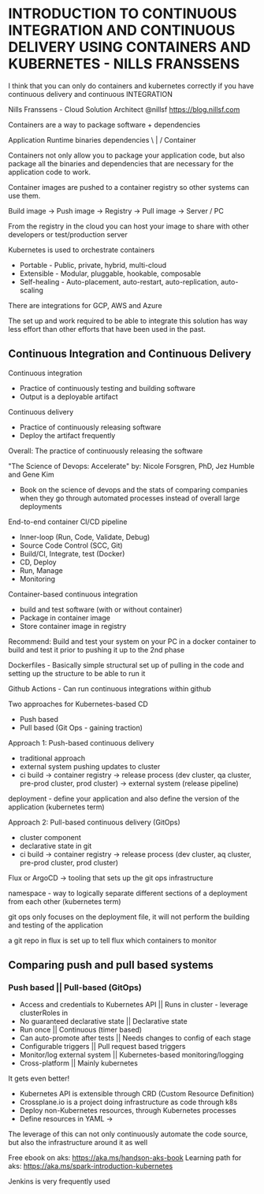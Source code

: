 # INTRODUCTION TO CONTINUOUS INTEGRATION AND CONTINUOUS DELIVERY USING CONTAINERS AND KUBERNETES - NILLS FRANSSENS

I think that you can only do containers and kubernetes correctly if you have continuous delivery and continuous INTEGRATION

Nills Franssens - Cloud Solution Architect @nillsf
https://blog.nillsf.com

Containers are a way to package software + dependencies

Application Runtime binaries dependencies
\ | /
Container

Containers not only allow you to package your application code, but also package all the binaries and dependencies that are necessary for the application code to work.

Container images are pushed to a container registry so other systems can use them.

Build image -> Push image -> Registry -> Pull image -> Server / PC

From the registry in the cloud you can host your image to share with other developers or test/production server

Kubernetes is used to orchestrate containers

- Portable - Public, private, hybrid, multi-cloud
- Extensible - Modular, pluggable, hookable, composable
- Self-healing - Auto-placement, auto-restart, auto-replication, auto-scaling

There are integrations for GCP, AWS and Azure

The set up and work required to be able to integrate this solution has way less effort than other efforts that have been used in the past.

## Continuous Integration and Continuous Delivery

Continuous integration

- Practice of continuously testing and building software
- Output is a deployable artifact

Continuous delivery

- Practice of continuously releasing software
- Deploy the artifact frequently

Overall: The practice of continuously releasing the software

"The Science of Devops: Accelerate" by: Nicole Forsgren, PhD, Jez Humble and Gene Kim

- Book on the science of devops and the stats of comparing companies when they go through automated processes instead of overall large deployments

End-to-end container CI/CD pipeline

- Inner-loop (Run, Code, Validate, Debug)
- Source Code Control (SCC, Git)
- Build/CI, Integrate, test (Docker)
- CD, Deploy
- Run, Manage
- Monitoring

Container-based continuous integration

- build and test software (with or without container)
- Package in container image
- Store container image in registry

Recommend: Build and test your system on your PC in a docker container to build and test it prior to pushing it up to the 2nd phase

Dockerfiles - Basically simple structural set up of pulling in the code and setting up the structure to be able to run it

Github Actions - Can run continuous integrations within github

Two approaches for Kubernetes-based CD

- Push based
- Pull based (Git Ops - gaining traction)

Approach 1: Push-based continuous delivery

- traditional approach
- external system pushing updates to cluster
- ci build -> container registry -> release process (dev cluster, qa cluster, pre-prod cluster, prod cluster) -> external system (release pipeline)

deployment - define your application and also define the version of the application (kubernetes term)

Approach 2: Pull-based continuous delivery (GitOps)

- cluster component
- declarative state in git
- ci build -> container registry -> release process (dev cluster, aq cluster, pre-prod cluster, prod cluster)

Flux or ArgoCD -> tooling that sets up the git ops infrastructure

namespace - way to logically separate different sections of a deployment from each other (kubernetes term)

git ops only focuses on the deployment file, it will not perform the building and testing of the application

a git repo in flux is set up to tell flux which containers to monitor

## Comparing push and pull based systems

### Push based || Pull-based (GitOps)

- Access and credentials to Kubernetes API || Runs in cluster - leverage clusterRoles in
- No guaranteed declarative state || Declarative state
- Run once || Continuous (timer based)
- Can auto-promote after tests || Needs changes to config of each stage
- Configurable triggers || Pull request based triggers
- Monitor/log external system || Kubernetes-based monitoring/logging
- Cross-platform || Mainly kubernetes

It gets even better!

- Kubernetes API is extensible through CRD (Custom Resource Definition)
- Crossplane.io is a project doing infrastructure as code through k8s
- Deploy non-Kubernetes resources, through Kubernetes processes
- Define resources in YAML ->

The leverage of this can not only continuously automate the code source, but also the infrastructure around it as well

Free ebook on aks: https://aka.ms/handson-aks-book
Learning path for aks: https://aka.ms/spark-introduction-kubernetes

Jenkins is very frequently used
